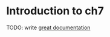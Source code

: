 # Introduction to ch7

TODO: write [great documentation](http://jacobian.org/writing/what-to-write/)
